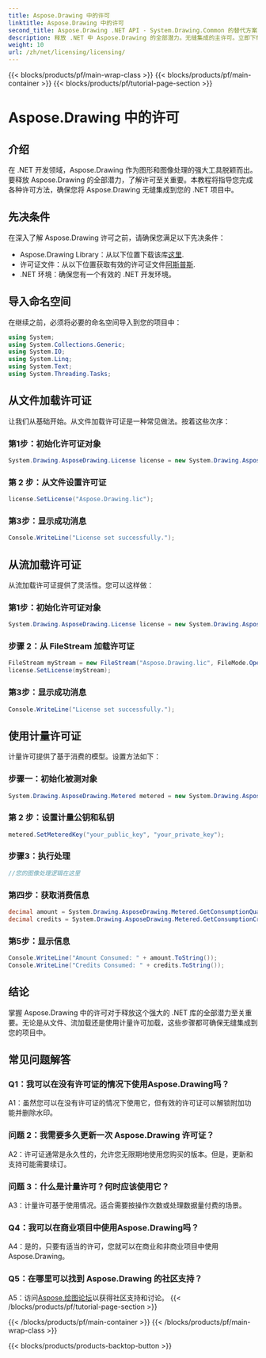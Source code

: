 ```yaml
---
title: Aspose.Drawing 中的许可
linktitle: Aspose.Drawing 中的许可
second_title: Aspose.Drawing .NET API - System.Drawing.Common 的替代方案
description: 释放 .NET 中 Aspose.Drawing 的全部潜力。无缝集成的主许可。立即下载并提升您的图形和图像处理能力。
weight: 10
url: /zh/net/licensing/licensing/
---
```


{{< blocks/products/pf/main-wrap-class >}}
{{< blocks/products/pf/main-container >}}
{{< blocks/products/pf/tutorial-page-section >}}

# Aspose.Drawing 中的许可

## 介绍

在 .NET 开发领域，Aspose.Drawing 作为图形和图像处理的强大工具脱颖而出。要释放 Aspose.Drawing 的全部潜力，了解许可至关重要。本教程将指导您完成各种许可方法，确保您将 Aspose.Drawing 无缝集成到您的 .NET 项目中。

## 先决条件

在深入了解 Aspose.Drawing 许可之前，请确保您满足以下先决条件：

-  Aspose.Drawing Library：从以下位置下载该库[这里](https://releases.aspose.com/drawing/net/).
- 许可证文件：从以下位置获取有效的许可证文件[阿斯普斯](https://purchase.aspose.com/buy).
- .NET 环境：确保您有一个有效的 .NET 开发环境。

## 导入命名空间

在继续之前，必须将必要的命名空间导入到您的项目中：

```csharp
using System;
using System.Collections.Generic;
using System.IO;
using System.Linq;
using System.Text;
using System.Threading.Tasks;
```

## 从文件加载许可证

让我们从基础开始。从文件加载许可证是一种常见做法。按着这些次序：

### 第1步：初始化许可证对象

```csharp
System.Drawing.AsposeDrawing.License license = new System.Drawing.AsposeDrawing.License();
```

### 第 2 步：从文件设置许可证

```csharp
license.SetLicense("Aspose.Drawing.lic");
```

### 第3步：显示成功消息

```csharp
Console.WriteLine("License set successfully.");
```

## 从流加载许可证

从流加载许可证提供了灵活性。您可以这样做：

### 第1步：初始化许可证对象

```csharp
System.Drawing.AsposeDrawing.License license = new System.Drawing.AsposeDrawing.License();
```

### 步骤 2：从 FileStream 加载许可证

```csharp
FileStream myStream = new FileStream("Aspose.Drawing.lic", FileMode.Open);
license.SetLicense(myStream);
```

### 第3步：显示成功消息

```csharp
Console.WriteLine("License set successfully.");
```

## 使用计量许可证

计量许可提供了基于消费的模型。设置方法如下：

### 步骤一：初始化被测对象

```csharp
System.Drawing.AsposeDrawing.Metered metered = new System.Drawing.AsposeDrawing.Metered();
```

### 第 2 步：设置计量公钥和私钥

```csharp
metered.SetMeteredKey("your_public_key", "your_private_key");
```

### 步骤3：执行处理

```csharp
//您的图像处理逻辑在这里
```

### 第四步：获取消费信息

```csharp
decimal amount = System.Drawing.AsposeDrawing.Metered.GetConsumptionQuantity();
decimal credits = System.Drawing.AsposeDrawing.Metered.GetConsumptionCredit();
```

### 第5步：显示信息

```csharp
Console.WriteLine("Amount Consumed: " + amount.ToString());
Console.WriteLine("Credits Consumed: " + credits.ToString());
```

## 结论

掌握 Aspose.Drawing 中的许可对于释放这个强大的 .NET 库的全部潜力至关重要。无论是从文件、流加载还是使用计量许可加载，这些步骤都可确保无缝集成到您的项目中。

## 常见问题解答

### Q1：我可以在没有许可证的情况下使用Aspose.Drawing吗？

A1：虽然您可以在没有许可证的情况下使用它，但有效的许可证可以解锁附加功能并删除水印。

### 问题 2：我需要多久更新一次 Aspose.Drawing 许可证？

A2：许可证通常是永久性的，允许您无限期地使用您购买的版本。但是，更新和支持可能需要续订。

### 问题 3：什么是计量许可？何时应该使用它？

A3：计量许可基于使用情况。适合需要按操作次数或处理数据量付费的场景。

### Q4：我可以在商业项目中使用Aspose.Drawing吗？

A4：是的，只要有适当的许可，您就可以在商业和非商业项目中使用 Aspose.Drawing。

### Q5：在哪里可以找到 Aspose.Drawing 的社区支持？

 A5：访问[Aspose.绘图论坛](https://forum.aspose.com/c/diagram/17)以获得社区支持和讨论。
{{< /blocks/products/pf/tutorial-page-section >}}

{{< /blocks/products/pf/main-container >}}
{{< /blocks/products/pf/main-wrap-class >}}

{{< blocks/products/products-backtop-button >}}

